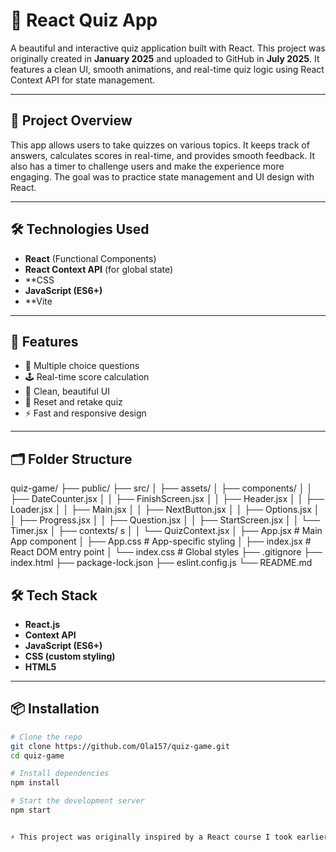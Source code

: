# 🧠 React Quiz App

A beautiful and interactive quiz application built with React. This project was originally created in **January 2025** and uploaded to GitHub in **July 2025**. It features a clean UI, smooth animations, and real-time quiz logic using React Context API for state management.

---

## 📌 Project Overview

This app allows users to take quizzes on various topics. It keeps track of answers, calculates scores in real-time, and provides smooth feedback. It also has a timer to challenge users and make the experience more engaging. The goal was to practice state management and UI design with React.

---

## 🛠️ Technologies Used

- **React** (Functional Components)
- **React Context API** (for global state)
- **CSS 
- **JavaScript (ES6+)**
- **Vite 

---

## 🚀 Features

- 🧩 Multiple choice questions
- 🕹️ Real-time score calculation
- 🎨 Clean, beautiful UI
- 🔁 Reset and retake quiz
- ⚡ Fast and responsive design

---

## 🗂️ Folder Structure

quiz-game/
├── public/
├── src/
│ ├── assets/ 
│ ├── components/ 
│ │ ├── DateCounter.jsx
│ │ ├── FinishScreen.jsx
│ │ ├── Header.jsx
│ │ ├── Loader.jsx
│ │ ├── Main.jsx
│ │ ├── NextButton.jsx
│ │ ├── Options.jsx
│ │ ├── Progress.jsx
│ │ ├── Question.jsx
│ │ ├── StartScreen.jsx
│ │ └── Timer.jsx
│ ├── contexts/ s
│ │ └── QuizContext.jsx
│ ├── App.jsx # Main App component
│ ├── App.css # App-specific styling
│ ├── index.jsx # React DOM entry point
│ └── index.css # Global styles
├── .gitignore
├── index.html
├── package-lock.json
├── eslint.config.js
└── README.md



## 🛠️ Tech Stack

- **React.js**
- **Context API**
- **JavaScript (ES6+)**
- **CSS (custom styling)**
- **HTML5**

---

## 📦 Installation

```bash
# Clone the repo
git clone https://github.com/Ola157/quiz-game.git
cd quiz-game

# Install dependencies
npm install

# Start the development server
npm start


⚡ This project was originally inspired by a React course I took earlier this year.